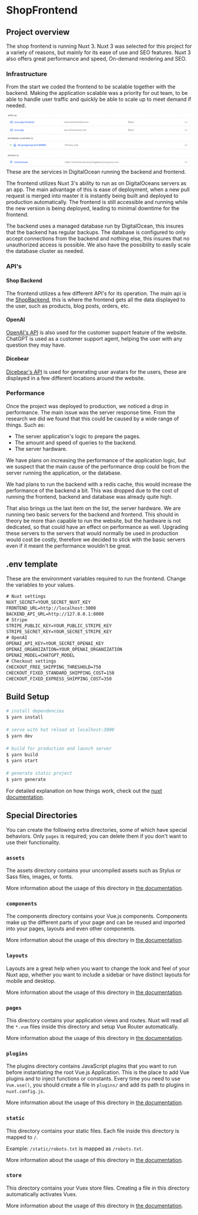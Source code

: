 # ShopFrontend

## Project overview
The shop frontend is running Nuxt 3. Nuxt 3 was selected for this project for a variety of reasons, but mainly for its ease of use and SEO features.
Nuxt 3 also offers great performance and speed, On-demand rendering and SEO.

### Infrastructure
From the start we coded the frontend to be scalable together with the backend. Making the application scalable was a priority for out team, to be able to handle user traffic and quickly be able to scale up to meet demand if needed.

![image of services running the shop frontend and backend in DigitalOcean](/Documents/infrastructure.png)
These are the services in DigitalOcean running the backend and frontend.

The frontend utilizes Nuxt 3's ability to run as on DigitalOceans servers as an app. The main advantage of this is ease of 
deployment, when a new pull request is merged into master it is instantly being built and deployed to production automatically.
The frontend is still accessible and running while the new version is being deployed, leading to minimal downtime for the frontend.

The backend uses a managed database run by DigitalOcean, this insures that the backend has regular backups. 
The database is configured to only accept connections from the backend and nothing else, this insures that no unauthorized access is possible.
We also have the possibility to easily scale the database cluster as needed.

### API's
#### Shop Backend
The frontend utilizes a few different API's for its operation. The main api is the [ShopBackend](https://github.com/Henriknn01/ShopBackend), 
this is where the frontend gets all the data displayed to the user, such as products, blog posts, orders, etc.

#### OpenAI
[OpenAI's API](https://openai.com/) is also used for the customer support feature of the website. ChatGPT is used as a customer support agent, helping the user with any question they may have.

#### Dicebear
[Dicebear's API](https://www.dicebear.com/) is used for generating user avatars for the users, these are displayed in a few different locations around the website.

### Performance
Once the project was deployed to production, we noticed a drop in performance. The main issue was the server response time.
From the research we did we found that this could be caused by a wide range of things. Such as:
* The server application's logic to prepare the pages.
* The amount and speed of queries to the backend.
* The server hardware.

We have plans on increasing the performance of the application logic, but we suspect that the main cause of the performance 
drop could be from the server running the application, or the database.

We had plans to run the backend with a redis cache, this would increase the performance of the backend a bit.
This was dropped due to the cost of running the frontend, backend and database was already quite high. 

That also brings us the last item on the list, the server hardware. 
We are running two basic servers for the backend and frontend. 
This should in theory be more than capable to run the website, but the hardware is not dedicated,
so that could have an effect on performance as well.
Upgrading these servers to the servers that would normally be used in production would cost be costly, 
therefore we decided to stick with the basic servers even if it meant the performance wouldn't be great.


## .env template
These are the environment variables required to run the frontend.
Change the variables to your values.
```dotenv
# Nuxt settings
NUXT_SECRET=YOUR_SECRET_NUXT_KEY
FRONTEND_URL=http://localhost:3000
BACKEND_API_URL=http://127.0.0.1:8000
# Stripe
STRIPE_PUBLIC_KEY=YOUR_PUBLIC_STRIPE_KEY
STRIPE_SECRET_KEY=YOUR_SECRET_STRIPE_KEY
# OpenAI
OPENAI_API_KEY=YOUR_SECRET_OPENAI_KEY
OPENAI_ORGANIZATION=YOUR_OPENAI_ORGANIZATION
OPENAI_MODEL=CHATGPT_MODEL
# Checkout settings
CHECKOUT_FREE_SHIPPING_THRESHOLD=750
CHECKOUT_FIXED_STANDARD_SHIPPING_COST=150
CHECKOUT_FIXED_EXPRESS_SHIPPING_COST=350
```

## Build Setup
```bash
# install dependencies
$ yarn install

# serve with hot reload at localhost:3000
$ yarn dev

# build for production and launch server
$ yarn build
$ yarn start

# generate static project
$ yarn generate
```

For detailed explanation on how things work, check out the [nuxt documentation](https://nuxtjs.org).

## Special Directories

You can create the following extra directories, some of which have special behaviors. Only `pages` is required; you can delete them if you don't want to use their functionality.

### `assets`

The assets directory contains your uncompiled assets such as Stylus or Sass files, images, or fonts.

More information about the usage of this directory in [the documentation](https://nuxtjs.org/docs/2.x/directory-structure/assets).

### `components`

The components directory contains your Vue.js components. Components make up the different parts of your page and can be reused and imported into your pages, layouts and even other components.

More information about the usage of this directory in [the documentation](https://nuxtjs.org/docs/2.x/directory-structure/components).

### `layouts`

Layouts are a great help when you want to change the look and feel of your Nuxt app, whether you want to include a sidebar or have distinct layouts for mobile and desktop.

More information about the usage of this directory in [the documentation](https://nuxtjs.org/docs/2.x/directory-structure/layouts).


### `pages`

This directory contains your application views and routes. Nuxt will read all the `*.vue` files inside this directory and setup Vue Router automatically.

More information about the usage of this directory in [the documentation](https://nuxtjs.org/docs/2.x/get-started/routing).

### `plugins`

The plugins directory contains JavaScript plugins that you want to run before instantiating the root Vue.js Application. This is the place to add Vue plugins and to inject functions or constants. Every time you need to use `Vue.use()`, you should create a file in `plugins/` and add its path to plugins in `nuxt.config.js`.

More information about the usage of this directory in [the documentation](https://nuxtjs.org/docs/2.x/directory-structure/plugins).

### `static`

This directory contains your static files. Each file inside this directory is mapped to `/`.

Example: `/static/robots.txt` is mapped as `/robots.txt`.

More information about the usage of this directory in [the documentation](https://nuxtjs.org/docs/2.x/directory-structure/static).

### `store`

This directory contains your Vuex store files. Creating a file in this directory automatically activates Vuex.

More information about the usage of this directory in [the documentation](https://nuxtjs.org/docs/2.x/directory-structure/store).
